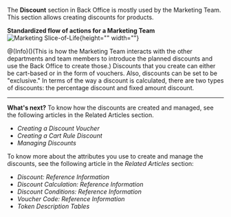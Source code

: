 The **Discount** section in Back Office is mostly used by the Marketing Team.
This section allows creating discounts for products.

**Standardized flow of actions for a Marketing Team**
![Marketing Slice-of-Life](https://cdn.document360.io/9fafa0d5-d76f-40c5-8b02-ab9515d3e879/Images/Documentation/Marketing%20Slice-of-Life.png){height="" width=""}

@(Info)()(This is how the Marketing Team interacts with the other departments and team members to introduce the planned discounts and use the Back Office to create those.)
Discounts that you create can either be cart-based or in the form of vouchers. Also, discounts can be set to be "exclusive."
In terms of the way a discount is calculated, there are two types of discounts: the percentage discount and fixed amount discount.

* * *
**What's next?**
To know how the discounts are created and managed, see the following articles in the Related Articles section.
* _Creating a Discount Voucher_
* _Creating a Cart Rule Discount_
* _Managing Discounts_

To know more about the attributes you use to create and manage the discounts, see the following article in the _Related Articles_ section:
* _Discount: Reference Information_
* _Discount Calculation: Reference Information_
* _Discount Conditions: Reference Information_
* _Voucher Code: Reference Information_
* _Token Description Tables_